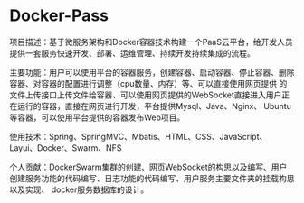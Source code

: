 # Docker-Pass
项目描述：基于微服务架构和Docker容器技术构建一个PaaS云平台，给开发人员提供一套服务快速开发、部署、运维管理、持续开发持续集成的流程。

主要功能：用户可以使用平台的容器服务，创建容器、启动容器、停止容器、删除容器、对容器的配置进行调整（cpu数量、内存）等、可以直接使用网页提供
         的文件上传接口上传文件给容器、可以使用网页提供的WebSocket直接进入用户正在运行的容器，直接在网页进行开发，平台提供Mysql、Java、Nginx、
         Ubuntu等容器，可以使用平台提供的容器发布Web项目。
         
使用技术：Spring、SpringMVC、Mbatis、HTML、CSS、JavaScript、Layui、Docker、Swarm、NFS

个人贡献：DockerSwarm集群的创建、网页WebSocket的构思以及编写、用户创建服务功能的代码编写、日志功能的代码编写、用户服务主要文件夹的挂载构思以及实现、
         docker服务数据库的设计。
